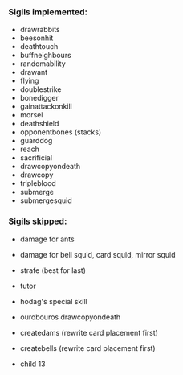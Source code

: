 ### Sigils implemented:
- drawrabbits
- beesonhit
- deathtouch
- buffneighbours
- randomability
- drawant
- flying
- doublestrike
- bonedigger
- gainattackonkill
- morsel
- deathshield
- opponentbones (stacks)
- guarddog
- reach
- sacrificial
- drawcopyondeath
- drawcopy
- tripleblood
- submerge
- submergesquid

### Sigils skipped:
- damage for ants
- damage for bell squid, card squid, mirror squid

- strafe (best for last)
- tutor

- hodag's special skill
- ourobouros drawcopyondeath

- createdams (rewrite card placement first)
- createbells (rewrite card placement first)

- child 13